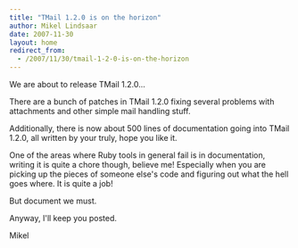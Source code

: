 ```yaml
---
title: "TMail 1.2.0 is on the horizon"
author: Mikel Lindsaar
date: 2007-11-30
layout: home
redirect_from:
  - /2007/11/30/tmail-1-2-0-is-on-the-horizon
---
```

We are about to release TMail 1.2.0...

There are a bunch of patches in TMail 1.2.0 fixing several problems with
attachments and other simple mail handling stuff.

Additionally, there is now about 500 lines of documentation going into
TMail 1.2.0, all written by your truly, hope you like it.

One of the areas where Ruby tools in general fail is in documentation,
writing it is quite a chore though, believe me! Especially when you are
picking up the pieces of someone else's code and figuring out what the
hell goes where. It is quite a job!

But document we must.

Anyway, I'll keep you posted.

Mikel
